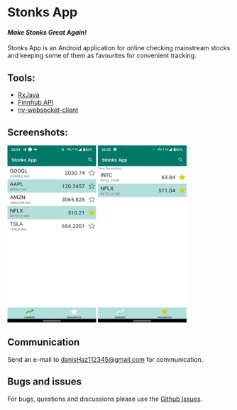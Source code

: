 # Stonks App
#### _Make Stonks Great Again!_

Stonks App is an Android application for online checking mainstream stocks
and keeping some of them as favourites for convenient tracking.

## Tools:
- [RxJava](https://github.com/ReactiveX/RxJava)
- [Finnhub API](https://finnhub.io/)
- [nv-websocket-client](https://github.com/TakahikoKawasaki/nv-websocket-client)

## Screenshots:
<img src="./screenshots/screenshot_main.jpg" alt="drawing" width="200" height="400"/> <img src="./screenshots/screenshot_favourite.jpg" alt="drawing" width="200" height="400"/>

## Communication
Send an e-mail to danisHaz112345@gmail.com for communication.

## Bugs and issues
For bugs, questions and discussions please use the [Github Issues](https://github.com/danisHaz/Stonks-App/issues).

